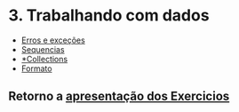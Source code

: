 # 3. Trabalhando com dados

* [Erros e exceções](./01_Erros.ipynb)
* [Sequencias](./02_sequencias.ipynb)
* [*Collections](./03_collections.ipynb)
* [Formato](./04_formato.ipynb)

## Retorno a [apresentação dos Exercicios](./../README.md)